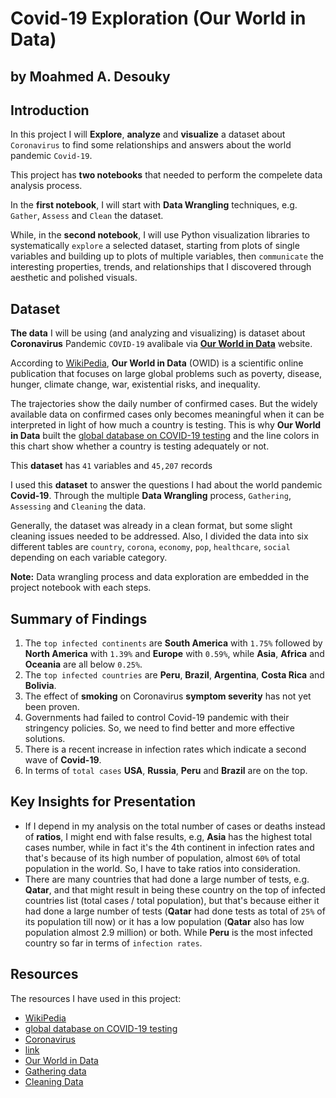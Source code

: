 # Covid-19 Exploration (Our World in Data) 
## by Moahmed A. Desouky

## Introduction
In this project I will **Explore**, **analyze** and **visualize** a dataset about `Coronavirus` to find some relationships and answers about the world pandemic `Covid-19`.

This project has **two notebooks** that needed to perform the compelete data analysis process. 

In the **first notebook**, I will start with **Data Wrangling** techniques, e.g. `Gather`, `Assess` and `Clean` the dataset. 

While, in the **second notebook**, I will use Python visualization libraries to systematically `explore` a selected dataset, starting from plots of single variables and building up to plots of multiple variables, then `communicate` the interesting properties, trends, and relationships that I discovered through aesthetic and polished visuals.

## Dataset

**The data** I will be using (and analyzing and visualizing) is dataset about **Coronavirus** Pandemic `COVID-19` avalibale via [**Our World in Data**](https://ourworldindata.org/coronavirus) website.

According to [WikiPedia](https://en.wikipedia.org/wiki/Our_World_in_Data), **Our World in Data** (OWID) is a scientific online publication that focuses on large global problems such as poverty, disease, hunger, climate change, war, existential risks, and inequality.

The trajectories show the daily number of confirmed cases. But the widely available data on confirmed cases only becomes meaningful when it can be interpreted in light of how much a country is testing. This is why **Our World in Data** built the [global database on COVID-19 testing](https://ourworldindata.org/coronavirus-testing) and the line colors in this chart show whether a country is testing adequately or not.

This **dataset** has `41` variables and `45,207` records

I used this **dataset** to answer the questions I had about the world pandemic **Covid-19**. Through the multiple **Data Wrangling** process, `Gathering`, `Assessing` and `Cleaning` the data. 

Generally, the dataset was already in a clean format, but some slight cleaning issues needed to be addressed. Also, I divided the data into six different tables are `country`, `corona`, `economy`, `pop`, `healthcare`, `social` depending on each variable category.

**Note:** Data wrangling process and data exploration are embedded in the project notebook with each steps.

## Summary of Findings
1. The `top infected continents` are **South America** with `1.75%` followed by **North America** with `1.39%` and **Europe** with `0.59%`, while **Asia**, **Africa** and **Oceania** are all below `0.25%`.
2. The `top infected countries` are **Peru**, **Brazil**, **Argentina**, **Costa Rica** and **Bolivia**.
3. The effect of **smoking** on Coronavirus **symptom severity** has not yet been proven.
4. Governments had failed to control Covid-19 pandemic with their stringency policies. So, we need to find better and more effective solutions.
5. There is a recent increase in infection rates which indicate a second wave of **Covid-19**.
6. In terms of `total cases` **USA**, **Russia**, **Peru** and **Brazil** are on the top. 


## Key Insights for Presentation
- If I depend in my analysis on the total number of cases or deaths instead of **ratios**, I might end with false results, e.g, **Asia** has the highest total cases number, while in fact it's the 4th continent in infection rates and that's because of its high number of population, almost `60%` of total population in the world. So, I have to take ratios into consideration.
- There are many countries that had done a large number of tests, e.g. **Qatar**, and that might result in being these country on the top of infected countries list (total cases / total population), but that's because either it had done a large number of tests (**Qatar** had done tests as total of `25%` of its population till now) or it has a low population (**Qatar** also has low population almost 2.9 million) or both. While **Peru** is the most infected country so far in terms of `infection rates`.

## Resources
The resources I have used in this project:
- [WikiPedia](https://en.wikipedia.org/wiki/Our_World_in_Data)
- [global database on COVID-19 testing](https://ourworldindata.org/coronavirus-testing)
- [Coronavirus](https://www.undp.org/content/undp/en/home/coronavirus.html)
- [link](https://github.com/owid/covid-19-data/blob/master/public/data/owid-covid-codebook.csv)
- [Our World in Data](https://ourworldindata.org/coronavirus)
- [Gathering data](https://ori.hhs.gov/education/products/n_illinois_u/datamanagement/dctopic.html)
- [Cleaning Data](https://en.wikipedia.org/wiki/Data_cleansing)
